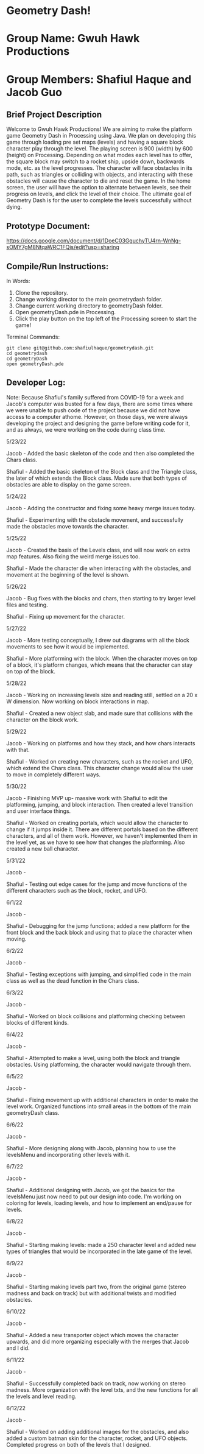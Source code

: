 # Geometry Dash!
# Group Name: Gwuh Hawk Productions
# Group Members: Shafiul Haque and Jacob Guo

## Brief Project Description
Welcome to Gwuh Hawk Productions! We are aiming to make the platform game Geometry Dash in Processing using Java. We plan on developing this game through loading pre set maps (levels) and having a square block character play through the level. The playing screen is 900 (width) by 600 (height) on Processing. Depending on what modes each level has to offer, the square block may switch to a rocket ship, upside down, backwards mode, etc. as the level progresses. The character will face obstacles in its path, such as triangles or colliding with objects, and interacting with these obstacles will cause the character to die and reset the game. In the home screen, the user will have the option to alternate between levels, see their progress on levels, and click the level of their choice. The ultimate goal of Geometry Dash is for the user to complete the levels successfully without dying.


## Prototype Document:
https://docs.google.com/document/d/1DoeC03GguchyTU4rn-WnNg-sOMY7gM8NtqaWRC1FQis/edit?usp=sharing


## Compile/Run Instructions:
In Words:
1. Clone the repository.
2. Change working director to the main geometrydash folder.
3. Change current working directory to geometryDash folder.
4. Open geometryDash.pde in Processing.
5. Click the play button on the top left of the Processing screen to start the game!

Terminal Commands:
```
git clone git@github.com:shafiulhaque/geometrydash.git
cd geometrydash
cd geometryDash
open geometryDash.pde
```


## Developer Log:
Note: Because Shafiul's family suffered from COVID-19 for a week and Jacob's computer was busted for a few days, there are some times where we were unable to push code of the project because we did not have access to a computer athome. However, on those days, we were always developing the project and designing the game before writing code for it, and as always, we were working on the code during class time.

5/23/22

Jacob - Added the basic skeleton of the code and then also completed the Chars class.

Shafiul - Added the basic skeleton of the Block class and the Triangle class, the later of which extends the Block class. Made sure that both types of obstacles are able to display on the game screen.

5/24/22

Jacob - Adding the constructor and fixing some heavy merge issues today.

Shafiul - Experimenting with the obstacle movement, and successfully made the obstacles move towards the character.

5/25/22

Jacob - Created the basis of the Levels class, and will now work on extra map features. Also fixing the weird merge issues too.

Shafiul - Made the character die when interacting with the obstacles, and movement at the beginning of the level is shown.

5/26/22

Jacob - Bug fixes with the blocks and chars, then starting to try larger level files and testing.

Shafiul - Fixing up movement for the character.

5/27/22

Jacob - More testing conceptually, I drew out diagrams with all the block movements to see how it would be implemented.

Shafiul - More platforming with the block. When the character moves on top of a block, it's platform changes, which means that the character can stay on top of the block.

5/28/22

Jacob - Working on increasing levels size and reading still, settled on a 20 x W dimension. Now working on block interactions in map.

Shafiul - Created a new object slab, and made sure that collisions with the character on the block work.

5/29/22

Jacob - Working on platforms and how they stack, and how chars interacts with that.

Shafiul - Worked on creating new characters, such as the rocket and UFO, which extend the Chars class. This character change would allow the user to move in completely different ways.

5/30/22

Jacob - Finishing MVP up- massive work with Shafiul to edit the platforming, jumping, and block interaction. Then created a level transition and user interface things.

Shafiul - Worked on creating portals, which would allow the character to change if it jumps inside it. There are different portals based on the different characters, and all of them work. However, we haven't implemented them in the level yet, as we have to see how that changes the platforming. Also created a new ball character.

5/31/22

Jacob -

Shafiul - Testing out edge cases for the jump and move functions of the different characters such as the block, rocket, and UFO.

6/1/22

Jacob -

Shafiul - Debugging for the jump functions; added a new platform for the front block and the back block and using that to place the character when moving.

6/2/22

Jacob -

Shafiul - Testing exceptions with jumping, and simplified code in the main class as well as the dead function in the Chars class.

6/3/22

Jacob -

Shafiul - Worked on block collisions and platforming checking between blocks of different kinds.

6/4/22

Jacob -

Shafiul - Attempted to make a level, using both the block and triangle obstacles. Using platforming, the character would navigate through them.

6/5/22

Jacob -

Shafiul - Fixing movement up with additional characters in order to make the level work. Organized functions into small areas in the bottom of the main geometryDash class.

6/6/22

Jacob -

Shafiul - More designing along with Jacob, planning how to use the levelsMenu and incorporating other levels with it.

6/7/22

Jacob -

Shafiul - Additional designing with Jacob, we got the basics for the levelsMenu just now need to put our design into code. I'm working on coloring for levels, loading levels, and how to implement an end/pause for levels.

6/8/22

Jacob -

Shafiul - Starting making levels: made a 250 character level and added new types of triangles that would be incorporated in the late game of the level.

6/9/22

Jacob -

Shafiul - Starting making levels part two, from the original game (stereo madness and back on track) but with additional twists and modified obstacles.

6/10/22

Jacob -

Shafiul - Added a new transporter object which moves the character upwards, and did more organizing especially with the merges that Jacob and I did.

6/11/22

Jacob -

Shafiul - Successfully completed back on track, now working on stereo madness. More organization with the level txts, and the new functions for all the levels and level reading.

6/12/22

Jacob -

Shafiul - Worked on adding additional images for the obstacles, and also added a custom batman skin for the character, rocket, and UFO objects. Completed progress on both of the levels that I designed.

